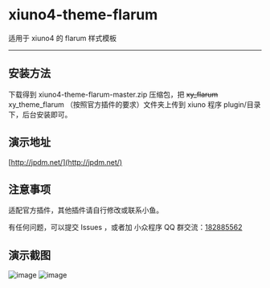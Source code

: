 # xiuno4-theme-flarum
适用于 xiuno4 的 flarum 样式模板
- - -
## 安装方法
下载得到 xiuno4-theme-flarum-master.zip 压缩包，把 ~~xy_flarum~~ xy_theme_flarum （按照官方插件的要求）文件夹上传到 xiuno 程序 plugin/目录下，后台安装即可。
## 演示地址
[http://jpdm.net/](http://jpdm.net/)
## 注意事项
适配官方插件，其他插件请自行修改或联系小鱼。

有任何问题，可以提交 Issues ，或者加 小众程序 QQ 群交流：[182885562](//shang.qq.com/wpa/qunwpa?idkey=4d70b9bd2557173f327530492a814ea8378c87306d8dbf45be5b2c921ccc633f)

## 演示截图
![image](https://github.com/wfdaj/xiuno4-theme-flarum/blob/master/xiuno4-flarum1.png)
![image](https://github.com/wfdaj/xiuno4-theme-flarum/blob/master/xiuno4-flarum2.png)
